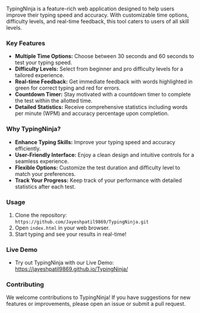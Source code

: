 TypingNinja is a feature-rich web application designed to help users improve their typing speed and accuracy. With customizable time options, difficulty levels, and real-time feedback, this tool caters to users of all skill levels.

### Key Features

- **Multiple Time Options:** Choose between 30 seconds and 60 seconds to test your typing speed.
- **Difficulty Levels:** Select from beginner and pro difficulty levels for a tailored experience.
- **Real-time Feedback:** Get immediate feedback with words highlighted in green for correct typing and red for errors.
- **Countdown Timer:** Stay motivated with a countdown timer to complete the test within the allotted time.
- **Detailed Statistics:** Receive comprehensive statistics including words per minute (WPM) and accuracy percentage upon completion.

### Why TypingNinja?

- **Enhance Typing Skills:** Improve your typing speed and accuracy efficiently.
- **User-Friendly Interface:** Enjoy a clean design and intuitive controls for a seamless experience.
- **Flexible Options:** Customize the test duration and difficulty level to match your preferences.
- **Track Your Progress:** Keep track of your performance with detailed statistics after each test.

### Usage

1. Clone the repository: `https://github.com/Jayeshpatil9869/TypingNinja.git`
2. Open `index.html` in your web browser.
3. Start typing and see your results in real-time!

### Live Demo
- Try out TypingNinja with our Live Demo: https://jayeshpatil9869.github.io/TypingNinja/

### Contributing

We welcome contributions to TypingNinja! If you have suggestions for new features or improvements, please open an issue or submit a pull request.
